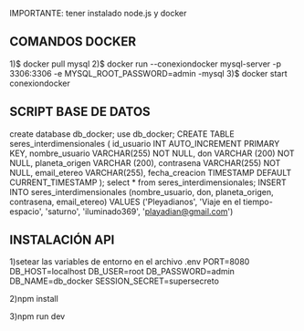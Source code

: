 IMPORTANTE: tener instalado node.js y docker


COMANDOS DOCKER 
---------------------------------
1)$ docker pull mysql
2)$ docker run --conexiondocker mysql-server -p 3306:3306 -e MYSQL_ROOT_PASSWORD=admin -mysql
3)$ docker start conexiondocker 

SCRIPT BASE DE DATOS
---------------------------------
create database db_docker;
use db_docker;
CREATE TABLE seres_interdimensionales (
  id_usuario INT AUTO_INCREMENT PRIMARY KEY,
  nombre_usuario  VARCHAR(255) NOT NULL,
  don VARCHAR (200) NOT NULL,
  planeta_origen VARCHAR (200),
  contrasena VARCHAR(255) NOT NULL,
  email_etereo VARCHAR(255),
  fecha_creacion TIMESTAMP DEFAULT CURRENT_TIMESTAMP
);
select * from seres_interdimensionales;
INSERT INTO seres_interdimensionales (nombre_usuario, don, planeta_origen, contrasena, email_etereo)
VALUES ('Pleyadianos', 'Viaje en el tiempo-espacio', 'saturno', 'iluminado369', 'playadian@gmail.com')

INSTALACIÓN API
--------------------------------
1)setear las variables de entorno en el archivo .env
PORT=8080
DB_HOST=localhost
DB_USER=root
DB_PASSWORD=admin
DB_NAME=db_docker
SESSION_SECRET=supersecreto

2)npm install 

3)npm run dev 

